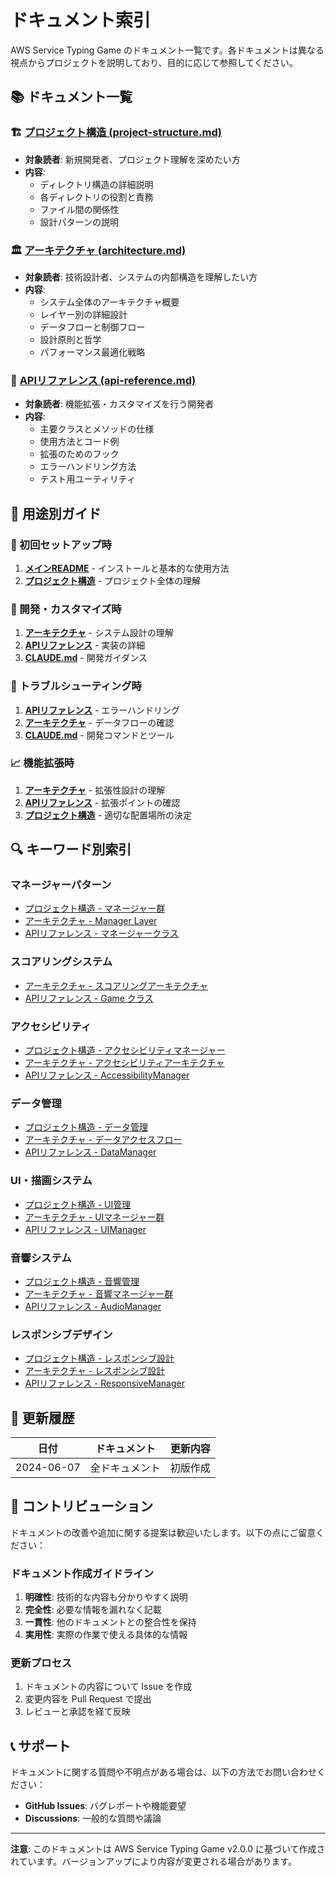 # ドキュメント索引

AWS Service Typing Game のドキュメント一覧です。各ドキュメントは異なる視点からプロジェクトを説明しており、目的に応じて参照してください。

## 📚 ドキュメント一覧

### 🏗️ [プロジェクト構造 (project-structure.md)](./project-structure.md)
- **対象読者**: 新規開発者、プロジェクト理解を深めたい方
- **内容**: 
  - ディレクトリ構造の詳細説明
  - 各ディレクトリの役割と責務
  - ファイル間の関係性
  - 設計パターンの説明

### 🏛️ [アーキテクチャ (architecture.md)](./architecture.md)
- **対象読者**: 技術設計者、システムの内部構造を理解したい方
- **内容**:
  - システム全体のアーキテクチャ概要
  - レイヤー別の詳細設計
  - データフローと制御フロー
  - 設計原則と哲学
  - パフォーマンス最適化戦略

### 📖 [APIリファレンス (api-reference.md)](./api-reference.md)
- **対象読者**: 機能拡張・カスタマイズを行う開発者
- **内容**:
  - 主要クラスとメソッドの仕様
  - 使用方法とコード例
  - 拡張のためのフック
  - エラーハンドリング方法
  - テスト用ユーティリティ

## 🎯 用途別ガイド

### 🚀 初回セットアップ時
1. **[メインREADME](../README.md)** - インストールと基本的な使用方法
2. **[プロジェクト構造](./project-structure.md)** - プロジェクト全体の理解

### 🔧 開発・カスタマイズ時
1. **[アーキテクチャ](./architecture.md)** - システム設計の理解
2. **[APIリファレンス](./api-reference.md)** - 実装の詳細
3. **[CLAUDE.md](../CLAUDE.md)** - 開発ガイダンス

### 🐛 トラブルシューティング時
1. **[APIリファレンス](./api-reference.md)** - エラーハンドリング
2. **[アーキテクチャ](./architecture.md)** - データフローの確認
3. **[CLAUDE.md](../CLAUDE.md)** - 開発コマンドとツール

### 📈 機能拡張時
1. **[アーキテクチャ](./architecture.md)** - 拡張性設計の理解
2. **[APIリファレンス](./api-reference.md)** - 拡張ポイントの確認
3. **[プロジェクト構造](./project-structure.md)** - 適切な配置場所の決定

## 🔍 キーワード別索引

### マネージャーパターン
- [プロジェクト構造 - マネージャー群](./project-structure.md#🛠️-managers---マネージャー群)
- [アーキテクチャ - Manager Layer](./architecture.md#2-manager-layer-マネージャー層)
- [APIリファレンス - マネージャークラス](./api-reference.md#マネージャークラス)

### スコアリングシステム
- [アーキテクチャ - スコアリングアーキテクチャ](./architecture.md#スコアリングアーキテクチャ)
- [APIリファレンス - Game クラス](./api-reference.md#game-クラス)

### アクセシビリティ
- [プロジェクト構造 - アクセシビリティマネージャー](./project-structure.md#accessibility_managerpy---アクセシビリティ)
- [アーキテクチャ - アクセシビリティアーキテクチャ](./architecture.md#アクセシビリティアーキテクチャ)
- [APIリファレンス - AccessibilityManager](./api-reference.md#accessibilitymanager-クラス)

### データ管理
- [プロジェクト構造 - データ管理](./project-structure.md#data_managerpy---データ管理)
- [アーキテクチャ - データアクセスフロー](./architecture.md#3-データアクセスフロー)
- [APIリファレンス - DataManager](./api-reference.md#datamanager-クラス)

### UI・描画システム
- [プロジェクト構造 - UI管理](./project-structure.md#🎨-ui---ユーザーインターフェース)
- [アーキテクチャ - UIマネージャー群](./architecture.md#uiマネージャー群)
- [APIリファレンス - UIManager](./api-reference.md#uimanager-クラス)

### 音響システム
- [プロジェクト構造 - 音響管理](./project-structure.md#audio_managerpy---音響管理)
- [アーキテクチャ - 音響マネージャー群](./architecture.md#音響マネージャー群)
- [APIリファレンス - AudioManager](./api-reference.md#audiomanager-クラス)

### レスポンシブデザイン
- [プロジェクト構造 - レスポンシブ設計](./project-structure.md#responsive_managerpy---レスポンシブ設計)
- [アーキテクチャ - レスポンシブ設計](./architecture.md#レスポンシブ設計)
- [APIリファレンス - ResponsiveManager](./api-reference.md#responsivemanager-クラス)

## 📝 更新履歴

| 日付 | ドキュメント | 更新内容 |
|------|-------------|----------|
| 2024-06-07 | 全ドキュメント | 初版作成 |

## 🤝 コントリビューション

ドキュメントの改善や追加に関する提案は歓迎いたします。以下の点にご留意ください：

### ドキュメント作成ガイドライン
1. **明確性**: 技術的な内容も分かりやすく説明
2. **完全性**: 必要な情報を漏れなく記載
3. **一貫性**: 他のドキュメントとの整合性を保持
4. **実用性**: 実際の作業で使える具体的な情報

### 更新プロセス
1. ドキュメントの内容について Issue を作成
2. 変更内容を Pull Request で提出
3. レビューと承認を経て反映

## 📞 サポート

ドキュメントに関する質問や不明点がある場合は、以下の方法でお問い合わせください：

- **GitHub Issues**: バグレポートや機能要望
- **Discussions**: 一般的な質問や議論

---

**注意**: このドキュメントは AWS Service Typing Game v2.0.0 に基づいて作成されています。バージョンアップにより内容が変更される場合があります。